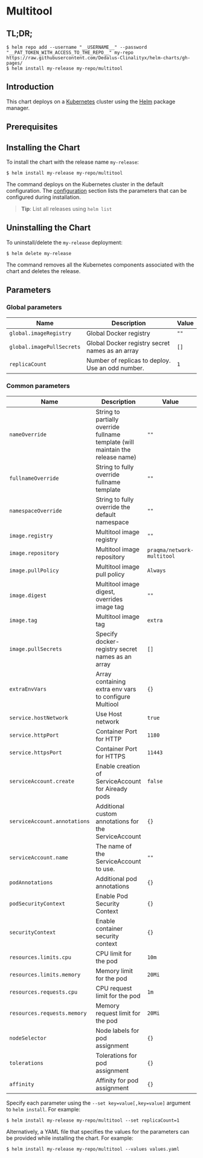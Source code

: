 # Multitool

## TL;DR;

```console
$ helm repo add --username "__USERNAME__" --password "__PAT_TOKEN_WITH_ACCESS_TO_THE_REPO__" my-repo https://raw.githubusercontent.com/Dedalus-Clinalityx/helm-charts/gh-pages/
$ helm install my-release my-repo/multitool
```

## Introduction

This chart deploys  on a [Kubernetes](http://kubernetes.io) cluster using the [Helm](https://helm.sh) package manager.

## Prerequisites


## Installing the Chart

To install the chart with the release name `my-release`:

```console
$ helm install my-release my-repo/multitool
```

The command deploys  on the Kubernetes cluster in the default configuration. The [configuration](#configuration) section lists the parameters that can be configured during installation.

> **Tip**: List all releases using `helm list`

## Uninstalling the Chart

To uninstall/delete the `my-release` deployment:

```console
$ helm delete my-release
```

The command removes all the Kubernetes components associated with the chart and deletes the release.

## Parameters

### Global parameters

| Name                      | Description                                      | Value |
| ------------------------- | ------------------------------------------------ | ----- |
| `global.imageRegistry`    | Global Docker registry                           | `""`  |
| `global.imagePullSecrets` | Global Docker registry secret names as an array  | `[]`  |
| `replicaCount`            | Number of replicas to deploy. Use an odd number. | `1`   |


### Common parameters

| Name                         | Description                                                                     | Value                      |
| ---------------------------- | ------------------------------------------------------------------------------- | -------------------------- |
| `nameOverride`               | String to partially override fullname template (will maintain the release name) | `""`                       |
| `fullnameOverride`           | String to fully override fullname template                                      | `""`                       |
| `namespaceOverride`          | String to fully override the default namespace                                  | `""`                       |
| `image.registry`             | Multitool image registry                                                        | `""`                       |
| `image.repository`           | Multitool image repository                                                      | `praqma/network-multitool` |
| `image.pullPolicy`           | Multitool image pull policy                                                     | `Always`                   |
| `image.digest`               | Multitool image digest, overrides image tag                                     | `""`                       |
| `image.tag`                  | Multitool image tag                                                             | `extra`                    |
| `image.pullSecrets`          | Specify docker-registry secret names as an array                                | `[]`                       |
| `extraEnvVars`               | Array containing extra env vars to configure Multiool                           | `{}`                       |
| `service.hostNetwork`        | Use Host network                                                                | `true`                     |
| `service.httpPort`           | Container Port for HTTP                                                         | `1180`                     |
| `service.httpsPort`          | Container Port for HTTPS                                                        | `11443`                    |
| `serviceAccount.create`      | Enable creation of ServiceAccount for Aiready pods                              | `false`                    |
| `serviceAccount.annotations` | Additional custom annotations for the ServiceAccount                            | `{}`                       |
| `serviceAccount.name`        | The name of the ServiceAccount to use.                                          | `""`                       |
| `podAnnotations`             | Additional pod annotations                                                      | `{}`                       |
| `podSecurityContext`         | Enable Pod Security Context                                                     | `{}`                       |
| `securityContext`            | Enable container security context                                               | `{}`                       |
| `resources.limits.cpu`       | CPU limit for the pod                                                           | `10m`                      |
| `resources.limits.memory`    | Memory limit for the pod                                                        | `20Mi`                     |
| `resources.requests.cpu`     | CPU request limit for the pod                                                   | `1m`                       |
| `resources.requests.memory`  | Memory request limit for the pod                                                | `20Mi`                     |
| `nodeSelector`               | Node labels for pod assignment                                                  | `{}`                       |
| `tolerations`                | Tolerations for pod assignment                                                  | `{}`                       |
| `affinity`                   | Affinity for pod assignment                                                     | `{}`                       |



Specify each parameter using the `--set key=value[,key=value]` argument to `helm install`. For example:


```console
$ helm install my-release my-repo/multitool --set replicaCount=1
```

Alternatively, a YAML file that specifies the values for the parameters can be provided while
installing the chart. For example:

```console
$ helm install my-release my-repo/multitool --values values.yaml
```
